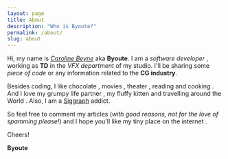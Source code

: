```yaml
---
layout: page
title: About
description: "Who is Byoute?"
permalink: /about/
slug: about
---
```


Hi, my name is [*Caroline Beyne*](http://carolinebeyne.com) aka **Byoute**. I am a *software developer* <i class="fa fa-desktop"></i>, working as **TD** in the *VFX department* of my studio. I'll be sharing some *piece of code* <i class="fa fa-code"></i> or any information related to the **CG industry**. 

Besides coding, I like chocolate <i class="fa fa-heart-o"></i>, movies <i class="fa fa-video-camera"></i>, theater <i class="fa fa-child"></i>, reading <i class="fa fa-book"></i> and cooking <i class="fa fa-cutlery"></i>. And I love my grumpy life partner <i class="fa fa-heart"></i>, my fluffy kitten <i class="fa fa-paw"></i> and travelling around the World <i class="fa fa-plane"></i>. Also, I am a [Siggraph](http://www.siggraph.org/) addict.

So feel free to comment my articles <i class="fa fa-comment"></i> (*with good reasons, not for the love of spamming please!*) and I hope you'll like my tiny place on the internet <i class="fa fa-smile-o"></i>.

Cheers! 

**Byoute**